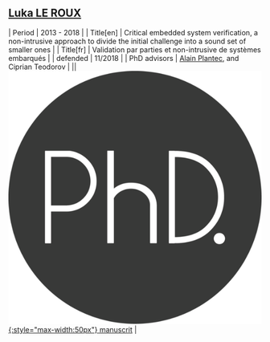 ## [<i class="fa-brands fa-google-scholar"></i> Luka LE ROUX](https://scholar.google.com/citations?user=uYPZPmkAAAAJ&hl=en)

| Period | 2013 - 2018 |
| Title[en] | Critical embedded system verification, a non-intrusive approach to divide the initial challenge into a sound set of smaller ones |
| Title[fr] | Validation par parties et non-intrusive de systèmes embarqués |
| defended  | 11/2018 |
| PhD advisors | <u>Alain Plantec</u>, and Ciprian Teodorov |
|| [![phd](/assets/img/thesis-logo.png){:style="max-width:50px"} manuscrit](http://mocs-artefacts.ensta-bretagne.fr/papers/phd-manuscript-Luka-Le_Roux_2018.pdf) |
